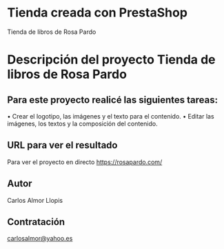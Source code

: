 # Tienda creada con PrestaShop
Tienda de libros de Rosa Pardo 

# Descripción del proyecto Tienda de libros de Rosa Pardo  

## Para este proyecto realicé las siguientes tareas: 

• Crear el logotipo, las imágenes y el texto para el contenido.
• Editar las imágenes, los textos y la composición del contenido.


## URL para ver el resultado
Para ver el proyecto en directo  https://rosapardo.com/

## Autor
Carlos Almor Llopis

## Contratación
carlosalmor@yahoo.es    
